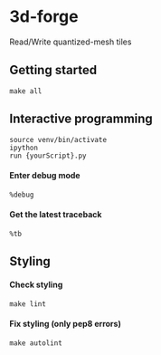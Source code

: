 # 3d-forge
Read/Write quantized-mesh tiles

## Getting started

    make all

## Interactive programming

    source venv/bin/activate
    ipython
    run {yourScript}.py

#### Enter debug mode

    %debug

#### Get the latest traceback

    %tb


## Styling

#### Check styling

    make lint

#### Fix styling (only pep8 errors)

    make autolint
